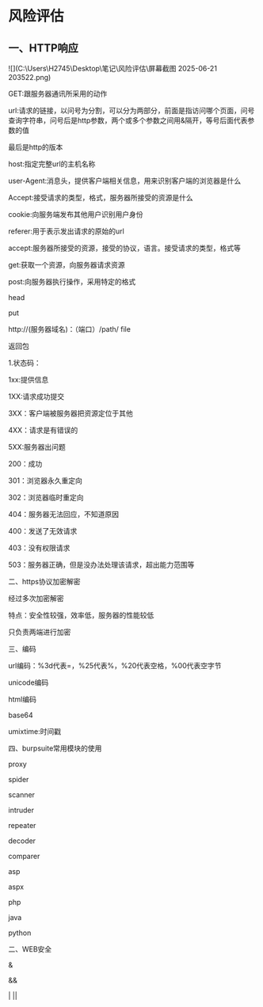 # 风险评估

## 一、HTTP响应

![](C:\Users\H2745\Desktop\笔记\风险评估\屏幕截图 2025-06-21 203522.png)

GET:跟服务器通讯所采用的动作

url:请求的链接，以问号为分割，可以分为两部分，前面是指访问哪个页面，问号查询字符串，问号后是http参数，两个或多个参数之间用&隔开，等号后面代表参数的值

最后是http的版本



host:指定完整url的主机名称

user-Agent:消息头，提供客户端相关信息，用来识别客户端的浏览器是什么

Accept:接受请求的类型，格式，服务器所接受的资源是什么

cookie:向服务端发布其他用户识别用户身份

referer:用于表示发出请求的原始的url

accept:服务器所接受的资源，接受的协议，语言。接受请求的类型，格式等

get:获取一个资源，向服务器请求资源

post:向服务器执行操作，采用特定的格式

head

put

http://(服务器域名)：（端口）/path/  file





返回包

1.状态码：

1xx:提供信息

1XX:请求成功提交

3XX：客户端被服务器把资源定位于其他

4XX：请求是有错误的

5XX:服务器出问题

200：成功

301：浏览器永久重定向

302：浏览器临时重定向

404：服务器无法回应，不知道原因

400：发送了无效请求

403：没有权限请求

503：服务器正确，但是没办法处理该请求，超出能力范围等

二、https协议加密解密

经过多次加密解密

特点：安全性较强，效率低，服务器的性能较低

只负责两端进行加密

三、编码

url编码：%3d代表=，%25代表%，%20代表空格，%00代表空字节

unicode编码

html编码

base64

umixtime:时间戳

四、burpsuite常用模块的使用

proxy

spider

scanner

intruder

repeater

decoder

comparer





asp

aspx

php

java

python



二、WEB安全 

&

&&

|
||
